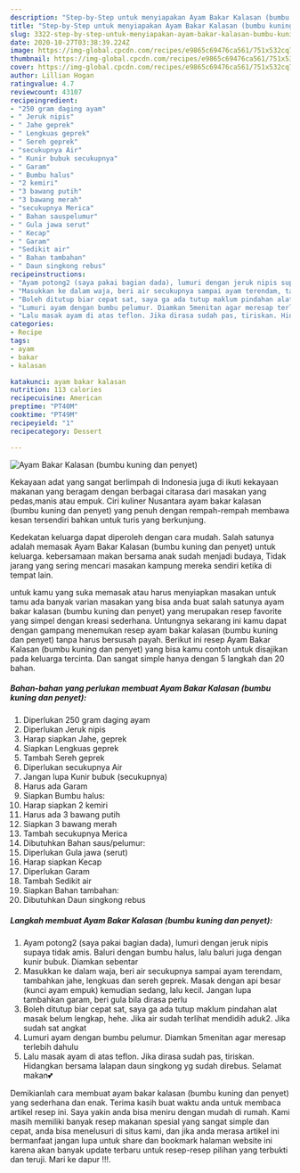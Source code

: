 ```yaml
---
description: "Step-by-Step untuk menyiapakan Ayam Bakar Kalasan (bumbu kuning dan penyet) Homemade"
title: "Step-by-Step untuk menyiapakan Ayam Bakar Kalasan (bumbu kuning dan penyet) Homemade"
slug: 3322-step-by-step-untuk-menyiapakan-ayam-bakar-kalasan-bumbu-kuning-dan-penyet-homemade
date: 2020-10-27T03:38:39.224Z
image: https://img-global.cpcdn.com/recipes/e9865c69476ca561/751x532cq70/ayam-bakar-kalasan-bumbu-kuning-dan-penyet-foto-resep-utama.jpg
thumbnail: https://img-global.cpcdn.com/recipes/e9865c69476ca561/751x532cq70/ayam-bakar-kalasan-bumbu-kuning-dan-penyet-foto-resep-utama.jpg
cover: https://img-global.cpcdn.com/recipes/e9865c69476ca561/751x532cq70/ayam-bakar-kalasan-bumbu-kuning-dan-penyet-foto-resep-utama.jpg
author: Lillian Hogan
ratingvalue: 4.7
reviewcount: 43107
recipeingredient:
- "250 gram daging ayam"
- " Jeruk nipis"
- " Jahe geprek"
- " Lengkuas geprek"
- " Sereh geprek"
- "secukupnya Air"
- " Kunir bubuk secukupnya"
- " Garam"
- " Bumbu halus"
- "2 kemiri"
- "3 bawang putih"
- "3 bawang merah"
- "secukupnya Merica"
- " Bahan sauspelumur"
- " Gula jawa serut"
- " Kecap"
- " Garam"
- "Sedikit air"
- " Bahan tambahan"
- " Daun singkong rebus"
recipeinstructions:
- "Ayam potong2 (saya pakai bagian dada), lumuri dengan jeruk nipis supaya tidak amis. Baluri dengan bumbu halus, lalu baluri juga dengan kunir bubuk. Diamkan sebentar"
- "Masukkan ke dalam waja, beri air secukupnya sampai ayam terendam, tambahkan jahe, lengkuas dan sereh geprek. Masak dengan api besar (kunci ayam empuk) kemudian sedang, lalu kecil. Jangan lupa tambahkan garam, beri gula bila dirasa perlu"
- "Boleh ditutup biar cepat sat, saya ga ada tutup maklum pindahan alat masak belum lengkap, hehe. Jika air sudah terlihat mendidih aduk2. Jika sudah sat angkat"
- "Lumuri ayam dengan bumbu pelumur. Diamkan 5menitan agar meresap terlebih dahulu"
- "Lalu masak ayam di atas teflon. Jika dirasa sudah pas, tiriskan. Hidangkan bersama lalapan daun singkong yg sudah direbus. Selamat makan💕"
categories:
- Recipe
tags:
- ayam
- bakar
- kalasan

katakunci: ayam bakar kalasan 
nutrition: 113 calories
recipecuisine: American
preptime: "PT40M"
cooktime: "PT49M"
recipeyield: "1"
recipecategory: Dessert

---
```



![Ayam Bakar Kalasan (bumbu kuning dan penyet)](https://img-global.cpcdn.com/recipes/e9865c69476ca561/751x532cq70/ayam-bakar-kalasan-bumbu-kuning-dan-penyet-foto-resep-utama.jpg)

Kekayaan adat yang sangat berlimpah di Indonesia juga di ikuti kekayaan makanan yang beragam dengan berbagai citarasa dari masakan yang pedas,manis atau empuk. Ciri kuliner Nusantara ayam bakar kalasan (bumbu kuning dan penyet) yang penuh dengan rempah-rempah membawa kesan tersendiri bahkan untuk turis yang berkunjung.




Kedekatan keluarga dapat diperoleh dengan cara mudah. Salah satunya adalah memasak Ayam Bakar Kalasan (bumbu kuning dan penyet) untuk keluarga. kebersamaan makan bersama anak sudah menjadi budaya, Tidak jarang yang sering mencari masakan kampung mereka sendiri ketika di tempat lain.

untuk kamu yang suka memasak atau harus menyiapkan masakan untuk tamu ada banyak varian masakan yang bisa anda buat salah satunya ayam bakar kalasan (bumbu kuning dan penyet) yang merupakan resep favorite yang simpel dengan kreasi sederhana. Untungnya sekarang ini kamu dapat dengan gampang menemukan resep ayam bakar kalasan (bumbu kuning dan penyet) tanpa harus bersusah payah.
Berikut ini resep Ayam Bakar Kalasan (bumbu kuning dan penyet) yang bisa kamu contoh untuk disajikan pada keluarga tercinta. Dan sangat simple hanya dengan 5 langkah dan 20 bahan.


<!--inarticleads1-->

##### Bahan-bahan yang perlukan membuat Ayam Bakar Kalasan (bumbu kuning dan penyet):

1. Diperlukan 250 gram daging ayam
1. Diperlukan  Jeruk nipis
1. Harap siapkan  Jahe, geprek
1. Siapkan  Lengkuas geprek
1. Tambah  Sereh geprek
1. Diperlukan secukupnya Air
1. Jangan lupa  Kunir bubuk (secukupnya)
1. Harus ada  Garam
1. Siapkan  Bumbu halus:
1. Harap siapkan 2 kemiri
1. Harus ada 3 bawang putih
1. Siapkan 3 bawang merah
1. Tambah secukupnya Merica
1. Dibutuhkan  Bahan saus/pelumur:
1. Diperlukan  Gula jawa (serut)
1. Harap siapkan  Kecap
1. Diperlukan  Garam
1. Tambah Sedikit air
1. Siapkan  Bahan tambahan:
1. Dibutuhkan  Daun singkong rebus




<!--inarticleads2-->

##### Langkah membuat  Ayam Bakar Kalasan (bumbu kuning dan penyet):

1. Ayam potong2 (saya pakai bagian dada), lumuri dengan jeruk nipis supaya tidak amis. Baluri dengan bumbu halus, lalu baluri juga dengan kunir bubuk. Diamkan sebentar
1. Masukkan ke dalam waja, beri air secukupnya sampai ayam terendam, tambahkan jahe, lengkuas dan sereh geprek. Masak dengan api besar (kunci ayam empuk) kemudian sedang, lalu kecil. Jangan lupa tambahkan garam, beri gula bila dirasa perlu
1. Boleh ditutup biar cepat sat, saya ga ada tutup maklum pindahan alat masak belum lengkap, hehe. Jika air sudah terlihat mendidih aduk2. Jika sudah sat angkat
1. Lumuri ayam dengan bumbu pelumur. Diamkan 5menitan agar meresap terlebih dahulu
1. Lalu masak ayam di atas teflon. Jika dirasa sudah pas, tiriskan. Hidangkan bersama lalapan daun singkong yg sudah direbus. Selamat makan💕




Demikianlah cara membuat ayam bakar kalasan (bumbu kuning dan penyet) yang sederhana dan enak. Terima kasih buat waktu anda untuk membaca artikel resep ini. Saya yakin anda bisa meniru dengan mudah di rumah. Kami masih memiliki banyak resep makanan spesial yang sangat simple dan cepat, anda bisa menelusuri di situs kami, dan jika anda merasa artikel ini bermanfaat jangan lupa untuk share dan bookmark halaman website ini karena akan banyak update terbaru untuk resep-resep pilihan yang terbukti dan teruji. Mari ke dapur !!!. 
